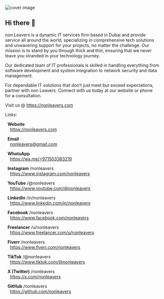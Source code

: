 
![cover image](https://github.com/user-attachments/assets/fe174852-f508-4f77-b0c1-af218448a595)

## Hi there 👋

non Leavers is a dynamic IT services firm based in Dubai and provide service all around the world, specializing in comprehensive tech solutions and unwavering support for your projects, no matter the challenge. Our mission is to stand by you through thick and thin, ensuring that we never leave you stranded in your technology journey.

Our dedicated team of IT professionals is skilled in handling everything from software development and system integration to network security and data management.

For dependable IT solutions that don’t just meet but exceed expectations, partner with non Leavers. Connect with us today at our website or phone for a consultation.

Visit us @ https://nonleavers.com


Links: 

   &nbsp;&nbsp;**Website**  
      &nbsp;&nbsp;&nbsp;&nbsp;https://nonleavers.com

   &nbsp;&nbsp;**Email**  
      &nbsp;&nbsp;&nbsp;&nbsp;nonleavers@gmail.com  

   &nbsp;&nbsp;**WhatsApp**  
      &nbsp;&nbsp;&nbsp;&nbsp;https://wa.me/+971503383219  

   &nbsp;&nbsp;**Instagram** /nonleavers    
      &nbsp;&nbsp;&nbsp;&nbsp;https://www.instagram.com/nonleavers  

   &nbsp;&nbsp;**YouTube** /@nonleavers  
      &nbsp;&nbsp;&nbsp;&nbsp;https://www.youtube.com/@nonleavers  

   &nbsp;&nbsp;**LinkedIn** /in/nonleavers  
      &nbsp;&nbsp;&nbsp;&nbsp;https://www.linkedin.com/in/nonleavers  

   &nbsp;&nbsp;**Facebook** /nonleavers  
      &nbsp;&nbsp;&nbsp;&nbsp;https://www.facebook.com/nonleavers  

   &nbsp;&nbsp;**Freelancer** /u/nonleavers  
      &nbsp;&nbsp;&nbsp;&nbsp;https://www.freelancer.com/u/nonleavers  

   &nbsp;&nbsp;**Fiverr** /nonleavers  
      &nbsp;&nbsp;&nbsp;&nbsp;https://www.fiverr.com/nonleavers  

   &nbsp;&nbsp;**TikTok** /@nonleavers  
      &nbsp;&nbsp;&nbsp;&nbsp;https://www.tiktok.com/@nonleavers  

   &nbsp;&nbsp;**X (Twitter)** /nonleavers  
      &nbsp;&nbsp;&nbsp;&nbsp;https://x.com/nonleavers  

   &nbsp;&nbsp;**GitHub** /nonleavers  
      &nbsp;&nbsp;&nbsp;&nbsp;https://github.com/nonleavers  

<!--
**nonleavers/nonleavers** is a ✨ _special_ ✨ repository because its `README.md` (this file) appears on your GitHub profile.

Here are some ideas to get you started:

- 🔭 I’m currently working on ...
- 🌱 I’m currently learning ...
- 👯 I’m looking to collaborate on ...
- 🤔 I’m looking for help with ...
- 💬 Ask me about ...
- 📫 How to reach me: ...
- 😄 Pronouns: ...
- ⚡ Fun fact: ...
-->

